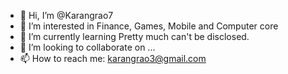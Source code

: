 - 👋 Hi, I’m @Karangrao7
- 👀 I’m interested in Finance, Games, Mobile and Computer core
- 🌱 I’m currently learning Pretty much can't be disclosed.
- 💞️ I’m looking to collaborate on ...
- 📫 How to reach me: karangrao3@gmail.com

<!---
Karangrao7/Karangrao7 is a ✨ special ✨ repository because its `README.md` (this file) appears on your GitHub profile.
You can click the Preview link to take a look at your changes.
--->
